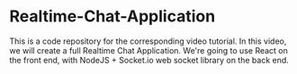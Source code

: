 # Realtime-Chat-Application
This is a code repository for the corresponding video tutorial.  In this video, we will create a full Realtime Chat Application. We're going to use React on the front end, with NodeJS + Socket.io web socket library on the back end.
